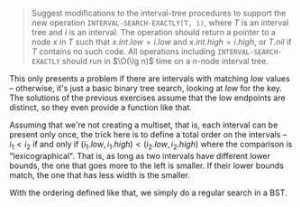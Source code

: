> Suggest modifications to the interval-tree procedures to support the new
> operation `INTERVAL-SEARCH-EXACTLY(T, i)`, where $T$ is an interval tree and
> $i$ is an interval. The operation should return a pointer to a node $x$ in $T$
> such that $x.int.low = i.low$ and $x.int.high = i.high$, or $T.nil$ if $T$
> contains no such code. All operations including `INTERVAL-SEARCH-EXACTLY`
> should run in $\O(\lg n)$ time on a $n$-node interval tree.

This only presents a problem if there are intervals with matching $low$ values –
otherwise, it's just a basic binary tree search, looking at $low$ for the key.
The solutions of the previous exercises assume that the low endpoints are
distinct, so they even provide a function like that.

Assuming that we're not creating a multiset, that is, each interval can be
present only once, the trick here is to define a total order on the intervals –
$i_1 < i_2$ if and only if $(i_1.low, i_1.high) < (i_2.low, i_2.high)$ where the
comparison is "lexicographical". That is, as long as two intervals have
different lower bounds, the one that goes more to the left is smaller. If their
lower bounds match, the one that has less width is the smaller.

With the ordering defined like that, we simply do a regular search in a BST.
